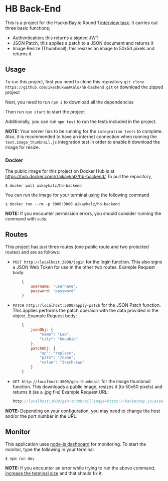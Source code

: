 # HB Back-End

This is a project for the HackerBay.io Round 1 [interview task](https://github.com/hackerbay/interview-backend-task). It carries out three basic functions;
- Authentication; this returns a signed JWT
- JSON Patch; this applies a patch to a JSON document and returns it
- Image Resize (Thumbnail); this resizes an image to 50x50 pixels and returns it

## Usage
To run this project, first you need to clone this repository `git clone https://github.com/IkechukwuAKalu/hb-backend.git` or download the zipped project

Next, you need to run `npm i` to download all the dependencies

Then run `npm start` to start the project

Additionally, you can run `npm test` to run the tests included in the project.

**NOTE:** Your server has to be running for the `integration tests` to complete. Also, it is recommended to have an internet connection when running the `test.image_thumbnail.js` integration test in order to enable it download the image for resize.

### Docker
The public image for this project on Docker Hub is at https://hub.docker.com/r/aikaykalz/hb-backend/
To pull the repository,

`$ docker pull aikaykalz/hb-backend`

You can run the image for your terminal using the following command

`$ docker run --rm -p 3000:3000 aikaykalz/hb-backend`

**NOTE:** If you encounter permission errors, you should consider running the command with `sudo`.

## Routes
This project has just three routes (one public route and two protected routes) and are as follows:
- `POST http://localhost:3000/login` for the login function. This also signs a JSON Web Token for use in the other two routes.
    Example Request body:
    ```javascript
        {
            username: 'username',
            password: 'password'
        }
    ```
- `PATCH http://localhost:3000/apply-patch` for the JSON Patch function. This applies performs the patch operaion with the data provided in the object.
    Example Request body:
    ```javascript
        { 
            jsonObj: {
                "name": "Leo",
                "city": "Umuahia"
            }, 
            patchObj: {
                "op": "replace",
                "path": "/name",
                "value": "Ikechukwu"
            }
        }
    ```
- `GET http://localhost:3000/gen-thumbnail` for the image thumbnail function. This downloads a public image, resizes it (to 50x50 pixels) and returns it (as a .jpg file)
    Example Request URL:
    ```javascript
    http://localhost:3000/gen-thumbnail?image=https://hackerbay.io/assets/CloudBoostLogo.png
    ```

**NOTE:** Depending on your configuration, you may need to change the host and/or the port number in the URL.

## Monitor
This application uses [node-js dashboard](https://github.com/FormidableLabs/nodejs-dashboard) for monitoring. To start the monitor, type the following in your terminal

`$ npm run dev`

**NOTE:** If you encounter an error while trying to run the above command, [increase the terminal size](https://github.com/aksakalli/gtop/issues/53#issuecomment-335451927) and that should fix it.